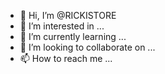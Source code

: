 - 👋 Hi, I’m @RICKISTORE
- 👀 I’m interested in ...
- 🌱 I’m currently learning ...
- 💞️ I’m looking to collaborate on ...
- 📫 How to reach me ...

<!---
RICKISTORE/RICKISTORE is a ✨ special ✨ repository because its `README.md` (this file) appears on your GitHub profile.
You can click the Preview link to take a look at your changes.
--->
